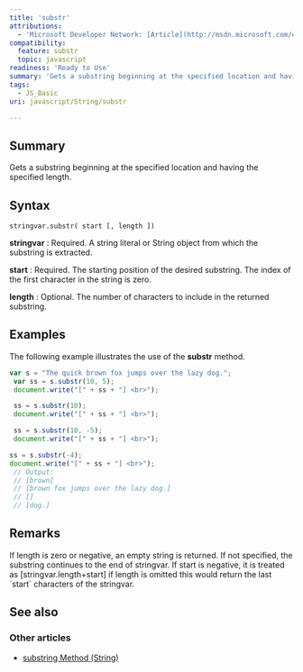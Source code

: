```yaml
---
title: 'substr'
attributions:
  - 'Microsoft Developer Network: [Article](http://msdn.microsoft.com/en-us/library/ie/0esxc5wy(v=vs.94).aspx)'
compatibility:
  feature: substr
  topic: javascript
readiness: 'Ready to Use'
summary: 'Gets a substring beginning at the specified location and having the specified length.'
tags:
  - JS_Basic
uri: javascript/String/substr

---
```

## Summary

Gets a substring beginning at the specified location and having the specified length.

## Syntax

    stringvar.substr( start [, length ])

**stringvar**
:   Required. A string literal or String object from which the substring is extracted.

**start**
:   Required. The starting position of the desired substring. The index of the first character in the string is zero.

**length**
:   Optional. The number of characters to include in the returned substring.

## Examples

The following example illustrates the use of the **substr** method.

``` js
var s = "The quick brown fox jumps over the lazy dog.";
 var ss = s.substr(10, 5);
 document.write("[" + ss + "] <br>");

 ss = s.substr(10);
 document.write("[" + ss + "] <br>");

 ss = s.substr(10, -5);
 document.write("[" + ss + "] <br>");

ss = s.substr(-4);
document.write("[" + ss + "] <br>");
 // Output:
 // [brown]
 // [brown fox jumps over the lazy dog.]
 // []
 // [dog.]
```

## Remarks

If length is zero or negative, an empty string is returned. If not specified, the substring continues to the end of stringvar. If start is negative, it is treated as [stringvar.length+start] if length is omitted this would return the last \`start\` characters of the stringvar.

## See also

### Other articles

-   [substring Method (String)](/javascript/String/substring)

